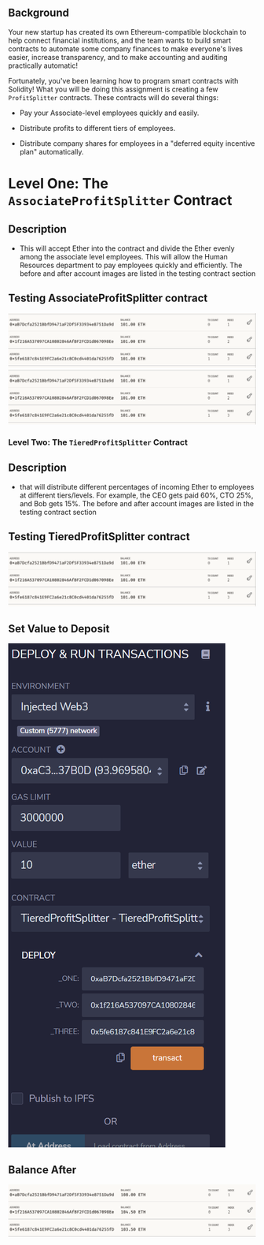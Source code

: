 ## Background

Your new startup has created its own Ethereum-compatible blockchain to help connect financial institutions, and the team wants to build smart contracts to automate some company finances to make everyone's lives easier, increase transparency, and to make accounting and auditing practically automatic!

Fortunately, you've been learning how to program smart contracts with Solidity! What you will be doing this assignment is creating a few `ProfitSplitter` contracts. These contracts will do several things:

* Pay your Associate-level employees quickly and easily.

* Distribute profits to different tiers of employees.

* Distribute company shares for employees in a "deferred equity incentive plan" automatically.

# Level One: The `AssociateProfitSplitter` Contract
## Description
* This will accept Ether into the contract and divide the Ether evenly among the associate level employees. This will allow the Human Resources department to pay employees quickly and efficiently. The before and after account images are listed in the testing contract section 
## Testing AssociateProfitSplitter contract
![associate-profit-splitter-01](https://github.com/RichardPatriquin/Smart_Contracts_Solidity/blob/main/Images/testingBallanceBefore.png)
![associate-Profit-Splitter-02](https://github.com/RichardPatriquin/Smart_Contracts_Solidity/blob/main/Images/testingBallanceBefore.png)


### Level Two: The `TieredProfitSplitter` Contract
## Description 
* that will distribute different percentages of incoming Ether to employees at different tiers/levels. For example, the CEO gets paid 60%, CTO 25%, and Bob gets 15%. The before and after account images are listed in the testing contract section 
## Testing TieredProfitSplitter contract
![tiered-profit-splitter-01](https://github.com/RichardPatriquin/Smart_Contracts_Solidity/blob/main/Images/testingBallanceBefore.png)
## Set Value to Deposit
![tiered-transfer](https://github.com/RichardPatriquin/Smart_Contracts_Solidity/blob/main/Images/TieredTransfer.png)
## Balance After 
![tiered-Profit-Splitter-02](https://github.com/RichardPatriquin/Smart_Contracts_Solidity/blob/main/Images/TieredBalanceAfter.png)